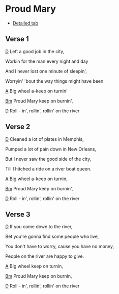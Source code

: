 # Proud Mary

- [Detailed tab](https://tabs.ultimate-guitar.com/tab/creedence-clearwater-revival/proud-mary-tabs-53276)

## Verse 1

[D] Left a good job in the city,

Workin for the man every night and day

And I never lost one minute of sleepin',

Worryin' 'bout the way things might have been.

[A] Big wheel a-keep on turnin'

[Bm] Proud Mary keep on burnin',

[D] Roll - in', rollin', rollin' on the river


## Verse 2

[D] Cleaned a lot of plates in Memphis,

Pumped a lot of pain down in New Orleans,

But I never saw the good side of the city,

Till I hitched a ride on a river boat queen.

[A] Big wheel a-keep on turnin,

[Bm] Proud  Mary keep on burnin',

[D] Roll - in', rollin', rollin' on the river

## Verse 3

[D] If you come down to the river,

Bet you're gonna find some people who live,

You don't have to worry, cause you have no money,

People on the river are happy to give.

[A] Big wheel keep on turnin,

[Bm] Proud  Mary keep on burnin,

[D] Roll - in', rollin', rollin' on the river





[A]: https://www.chordbank.com/chords/a-major/  "A major"
[Am]: https://www.chordbank.com/chords/a-minor/  "A minor"
[Bm]: https://www.chordbank.com/chords/b-minor/  "B minor"
[C]: https://www.chordbank.com/chords/c-major/  "C major"
[C6]: https://www.chordbank.com/chords/c-major/  "C major"
[D]: https://www.chordbank.com/chords/d-major/  "D major"
[Dm]: https://www.chordbank.com/chords/d-minor/  "D minor"
[E]: https://www.chordbank.com/chords/e-major/  "E major"
[E7]: https://www.chordbank.com/chords/e-major/  "E7"
[Esus4]: https://www.chordbank.com/chords/e-major/  "Esus4"
[E7sus4]: https://www.chordbank.com/chords/e-major/  "E7sus4"
[F]: https://www.chordbank.com/chords/f-major/  "F major"
[F#]: https://www.chordbank.com/chords/f-sharp-major/  "F# major"
[F#m]: https://www.chordbank.com/chords/f-sharp-minor/  "F# minor"
[G]: https://www.chordbank.com/chords/g-major/  "G major"